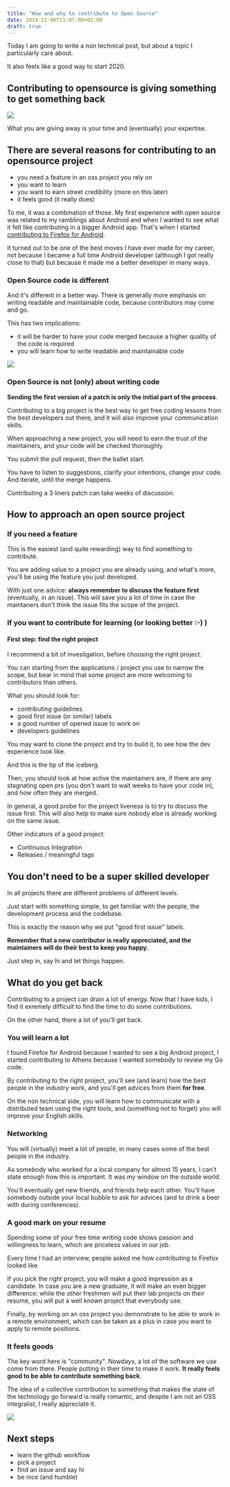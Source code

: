 ```yaml
---
title: "How and why to contribute to Open Source"
date: 2019-11-06T21:07:08+01:00
draft: true
---
```


Today I am going to write a non technical post, but about a topic I particularly care about.

It also feels like a good way to start 2020.


## Contributing to opensource is giving something to get something back

![](/images/opensource/quidproquo.jpg)

What you are giving away is your time and (eventually) your expertise.

## There are several reasons for contributing to an opensource project

- you need a feature in an oss project you rely on
- you want to learn
- you want to earn street credibility (more on this later)
- it feels good (it really does)

To me, it was a combination of those. My first experience with open source was related to my ramblings about Android and when I wanted to see what it felt like contributing in a bigger Android app. That's when I started [contributing to Firefox for Android](http://fedepaol.github.io/blog/2013/07/29/contributing-to-firefox-for-android/).

It turned out to be one of the best moves I have ever made for my career, not because I became a full time Android developer (although I got really close to that) but because it made me a better developer in many ways.

### Open Source code is different

And it's different in a better way. 
There is generally more emphasis on writing readable and maintainable code, because contributors may come and go.

This has two implications: 

- it will be harder to have your code merged because a higher quality of the code is required
- you will learn how to write readable and maintainable code

![](/images/opensource/codequality.png)


### Open Source is not (only) about writing code

**Sending the first version of a patch is only the initial part of the process**.

Contributing to a big project is the best way to get free coding lessons from the best developers out there, and it will also improve your communication skills. 

When approaching a new project, you will need to earn the trust of the maintainers, and your code will be checked thoroughly.

You submit the pull request, then the ballet start. 

You have to listen to suggestions, clarify your intentions, change your code. And iterate, until the merge happens.

Contributing a 3 liners patch can take weeks of discussion.


## How to approach an open source project

### If you need a feature

This is the easiest (and quite rewarding) way to find something to contribute.

You are adding value to a project you are already using, and what's more, you'll be using the feature you just developed.

With just one advice: **always remember to discuss the feature first** (eventually, in an issue). This will save you a lot of time in case the maintaners don't think the issue fits the scope of the project.

### If you want to contribute for learning (or looking better :-) )

#### First step: find the right project

I recommend a bit of investigation, before choosing the right project.

You can starting from the applications / project you use to narrow the scope, but bear in mind that some project are more welcoming to contributors than others.

What you should look for:

- contributing guidelines
- good first issue (or similar) labels
- a good number of opened issue to work on
- developers guidelines

You may want to clone the project and try to build it, to see how the dev experience look like.

And this is the tip of the iceberg.

Then, you should look at how active the maintainers are, if there are any stagnating open prs (you don't want to wait weeks to have your code in), and how often they are merged.

In general, a good probe for the project liveness is to try to discuss the issue first. This will also help to make sure nobody else is already working on the same issue.

Other indicators of a good project:

- Continuous Integration
- Releases / meaningful tags

## You don't need to be a super skilled developer

In all projects there are different problems of different levels.

Just start with something simple, to get familiar with the people, the development process and the codebase.

This is exactly the reason why we put "good first issue" labels.

**Remember that a new contributor is really appreciated, and the maintainers will do their best to keep you happy**.

Just step in, say hi and let things happen.

## What do you get back

Contributing to a project can drain a lot of energy. Now that I have kids, I find it exremely difficult to find the time to do some contributions.

On the other hand, there a lot of you'll get back. 

### You will learn a lot

I found Firefox for Android because I wanted to see a big Android project, I started contributing to Athens because I wanted somebody to review my Go code. 

By contributing to the right project, you'll see (and learn) how the best people in the industry work, and you'll get advices from them **for free**.

On the non technical side, you will learn how to communicate with a distributed team using the right tools, and (something not to forget) you will improve your English skills.

### Networking

You will (virtually) meet a lot of people, in many cases some of the best people in the industry.

As somebody who worked for a local company for almost 15 years, I can't state enough how this is important. It was my window on the outside world.

You'll eventually get new friends, and friends help each other. You'll have somebody outside your local bubble to ask for advices (and to drink a beer with during conferences).

### A good mark on your resume

Spending some of your free time writing code shows passion and willingness to learn, which are priceless values in our job.

Every time I had an interview, people asked me how contributing to Firefox looked like. 

If you pick the right project, you will make a good impression as a candidate.
In case you are a new graduate, it will make an even bigger difference: while the other freshmen will put their lab projects on their resume, you will put a well known project that everybody use.

Finally, by working on an oss project you demonstrate to be able to work in a remote environment, which can be taken as a plus in case you want to apply to remote positions.

### It feels goods

The key word here is "community".
Nowdays, a lot of the software we use come from there. People putting in their time to make it work. **It really feels good to be able to contribute something back**.

The idea of a collective contribution to something that makes the state of the technology go forward is really romantic, and despite I am not an OSS integralist, I really appreciate it.

![](/images/opensource/communism.jpg)


## Next steps

- learn the github workflow
- pick a project
- find an issue and say hi
- be nice (and humble)
